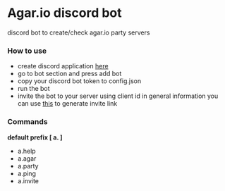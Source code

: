 # Agar.io discord bot

discord bot to create/check agar.io party servers

### How to use
* create discord application [here](https://discordapp.com/developers/applications)
* go to bot section and press add bot
* copy your discord bot token to config.json
* run the bot
* invite the bot to your server using client id in general information you can use [this](https://discordapi.com/permissions.html) to generate invite link

### Commands

**default prefix [ a. ]**

* a.help
* a.agar
* a.party
* a.ping
* a.invite

